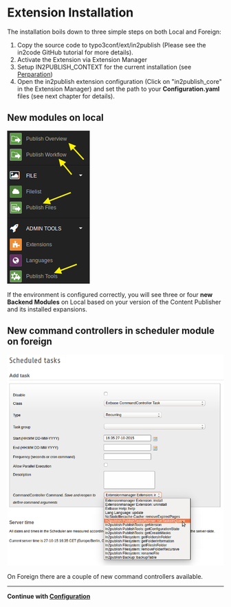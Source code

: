# Extension Installation

The installation boils down to three simple steps on both Local and Foreign:

1. Copy the source code to typo3conf/ext/in2publish (Please see the in2code GitHub tutorial for more details).
2. Activate the Extension via Extension Manager
3. Setup IN2PUBLISH_CONTEXT for the current installation (see [Perparation](1_Preparation.md))
4. Open the in2publish extension configuration (Click on "in2publish_core" in the Extension Manager) and set the path to your **Configuration.yaml** files (see next chapter for details).

## New modules on local

![Publisher backend modules](_img/modules.png)

If the environment is configured correctly, you will see three or four **new Backend Modules** on Local based on your version of the Content Publisher and its installed expansions.

## New command controllers in scheduler module on foreign

![Command controller list](_img/command_controller.png)

On Foreign there are a couple of new command controllers available.

---

**Continue with [Configuration](3_Configuration.md)**
